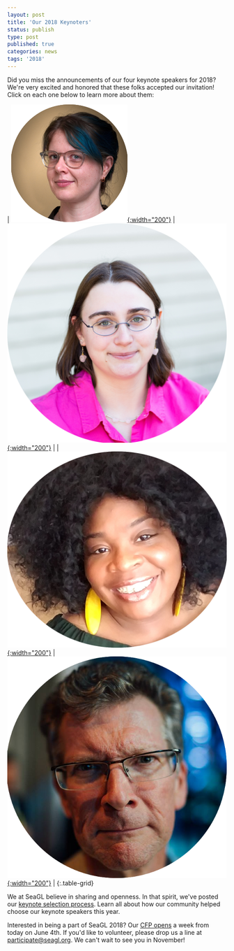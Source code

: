 ```yaml
---
layout: post
title: 'Our 2018 Keynoters'
status: publish
type: post
published: true
categories: news
tags: '2018'
---
```


Did you miss the announcements of our four keynote speakers for 2018? We're very excited and honored that these folks accepted our invitation! Click on each one below to learn more about them:

| [![Molly de Blanc](/img/posts/2018_Keynote_Molly-circle.png){:width="200"}](/news/2018/05/01/2018_keynoter-molly_deblanc) | [![Elizabeth Krumbach Joseph](/img/posts/2018_Keynote_Lyz-circle.png){:width="200"}](/news/2018/05/02/2018_keynoter-elizabeth_krumbach_joseph) |
| [![Tameika Reed](/img/posts/2018_Keynote_Tameika.png){:width="200"}](/news/2018/05/03/2018_keynoter-tameika_reed) | [![Stephen Walli](/img/posts/2018_Keynote_Stephen-circle.png){:width="200"}](/news/2018/05/04/2018_keynoter-stephen_walli) |
{:.table-grid}

We at SeaGL believe in sharing and openness. In that spirit, we've posted our [keynote selection process](/news/2018/04/30/keynote_selection_process). Learn all about how our community helped choose our keynote speakers this year.

Interested in being a part of SeaGL 2018? Our [CFP opens](/news/2018/04/09/code_of_practice) a week from today on June 4th. If you'd like to volunteer, please drop us a line at [participate@seagl.org](mailto:participate@seagl.org). We can't wait to see you in November!
